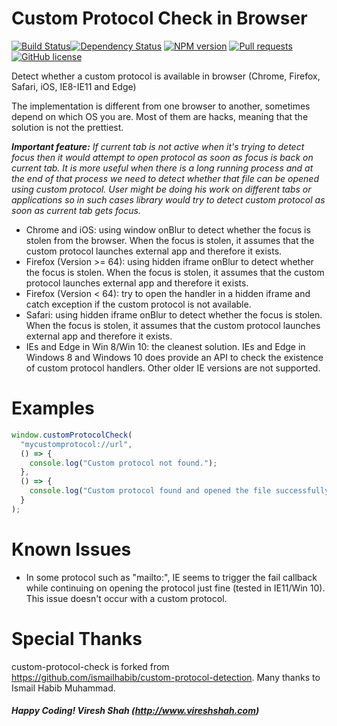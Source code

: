 # Custom Protocol Check in Browser

[![Build Status](https://travis-ci.org/vireshshah/custom-protocol-check.svg?branch=master)](https://travis-ci.org/vireshshah/custom-protocol-check)[![Dependency Status](https://david-dm.org/vireshshah/custom-protocol-check.svg)](https://david-dm.org/vireshshah/custom-protocol-check) [![NPM version](https://badge.fury.io/js/custom-protocol-check.svg)](http://badge.fury.io/js/custom-protocol-check) [![Pull requests](https://img.shields.io/badge/PRs-welcome-brightgreen.svg)](https://www.npmjs.com/package/robert) [![GitHub license](https://img.shields.io/badge/license-MIT-blue.svg)](https://github.com/greeeg/robert/blob/master/LICENSE)

Detect whether a custom protocol is available in browser (Chrome, Firefox, Safari, iOS, IE8-IE11 and Edge)

The implementation is different from one browser to another, sometimes depend on which OS you are. Most of them are hacks, meaning that the solution is not the prettiest.

_**Important feature:** If current tab is not active when it's trying to detect focus then it would attempt to open protocol as soon as focus is back on current tab. It is more useful when there is a long running process and at the end of that process we need to detect whether that file can be opened using custom protocol. User might be doing his work on different tabs or applications so in such cases library would try to detect custom protocol as soon as current tab gets focus._

- Chrome and iOS: using window onBlur to detect whether the focus is stolen from the browser. When the focus is stolen, it assumes that the custom protocol launches external app and therefore it exists.
- Firefox (Version >= 64): using hidden iframe onBlur to detect whether the focus is stolen. When the focus is stolen, it assumes that the custom protocol launches external app and therefore it exists.
- Firefox (Version < 64): try to open the handler in a hidden iframe and catch exception if the custom protocol is not available.
- Safari: using hidden iframe onBlur to detect whether the focus is stolen. When the focus is stolen, it assumes that the custom protocol launches external app and therefore it exists.
- IEs and Edge in Win 8/Win 10: the cleanest solution. IEs and Edge in Windows 8 and Windows 10 does provide an API to check the existence of custom protocol handlers. Other older IE versions are not supported.

# Examples

```js
window.customProtocolCheck(
  "mycustomprotocol://url",
  () => {
    console.log("Custom protocol not found.");
  },
  () => {
    console.log("Custom protocol found and opened the file successfully.");
  }
);
```

# Known Issues

- In some protocol such as "mailto:", IE seems to trigger the fail callback while continuing on opening the protocol just fine (tested in IE11/Win 10). This issue doesn't occur with a custom protocol.

# Special Thanks

custom-protocol-check is forked from https://github.com/ismailhabib/custom-protocol-detection. Many thanks to Ismail Habib Muhammad.

##### Happy Coding! Viresh Shah (http://www.vireshshah.com)
